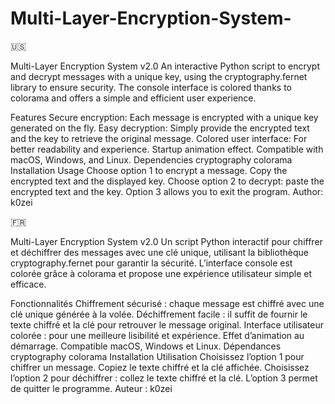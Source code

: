 # Multi-Layer-Encryption-System-
🇺🇸

Multi-Layer Encryption System v2.0
An interactive Python script to encrypt and decrypt messages with a unique key, using the cryptography.fernet library to ensure security.
The console interface is colored thanks to colorama and offers a simple and efficient user experience.

Features
Secure encryption: Each message is encrypted with a unique key generated on the fly.
Easy decryption: Simply provide the encrypted text and the key to retrieve the original message.
Colored user interface: For better readability and experience.
Startup animation effect.
Compatible with macOS, Windows, and Linux.
Dependencies
cryptography
colorama
Installation
Usage
Choose option 1 to encrypt a message.
Copy the encrypted text and the displayed key.
Choose option 2 to decrypt: paste the encrypted text and the key.
Option 3 allows you to exit the program.
Author: k0zei

🇫🇷

Multi-Layer Encryption System v2.0
Un script Python interactif pour chiffrer et déchiffrer des messages avec une clé unique, utilisant la bibliothèque cryptography.fernet pour garantir la sécurité.
L’interface console est colorée grâce à colorama et propose une expérience utilisateur simple et efficace.

Fonctionnalités
Chiffrement sécurisé : chaque message est chiffré avec une clé unique générée à la volée.
Déchiffrement facile : il suffit de fournir le texte chiffré et la clé pour retrouver le message original.
Interface utilisateur colorée : pour une meilleure lisibilité et expérience.
Effet d’animation au démarrage.
Compatible macOS, Windows et Linux.
Dépendances
cryptography
colorama
Installation
Utilisation
Choisissez l’option 1 pour chiffrer un message.
Copiez le texte chiffré et la clé affichée.
Choisissez l’option 2 pour déchiffrer : collez le texte chiffré et la clé.
L’option 3 permet de quitter le programme.
Auteur : k0zei
